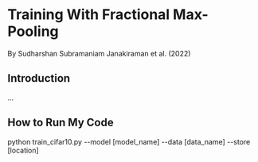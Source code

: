 # Training With Fractional Max-Pooling

By Sudharshan Subramaniam Janakiraman et al. (2022)

## Introduction

...


## How to Run My Code

python train_cifar10.py --model [model_name] --data [data_name] --store [location]

